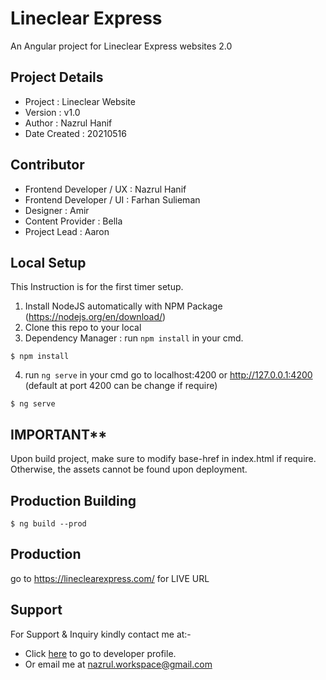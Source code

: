 Lineclear Express 
=================

An Angular project for Lineclear Express websites 2.0

## Project Details
- Project : Lineclear Website 
- Version : v1.0
- Author : Nazrul Hanif
- Date Created : 20210516

## Contributor
- Frontend Developer / UX : Nazrul Hanif
- Frontend Developer / UI : Farhan Sulieman
- Designer : Amir 
- Content Provider : Bella
- Project Lead : Aaron


## Local Setup

This Instruction is for the first timer setup.

1. Install NodeJS automatically with NPM Package (https://nodejs.org/en/download/)
2. Clone this repo to your local
3. Dependency Manager : run `npm install` in your cmd. 
```
$ npm install
```
4. run `ng serve` in your cmd go to localhost:4200 or http://127.0.0.1:4200 (default at port 4200 can be change if require)
```
$ ng serve
```

## IMPORTANT**
Upon build project, make sure to modify base-href in index.html if require. Otherwise, the assets cannot be found upon deployment.

## Production Building

```
$ ng build --prod
```

## Production 
go to https://lineclearexpress.com/ for LIVE URL


## Support 

For Support & Inquiry kindly contact me at:-

- Click [here](https://github.com/lordnaz) to go to developer profile.
- Or email me at nazrul.workspace@gmail.com